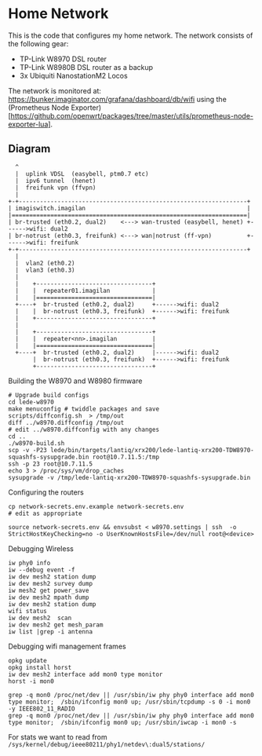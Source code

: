# Home Network

This is the code that configures my home network. The network consists of the following gear:
- TP-Link W8970 DSL router
- TP-Link W8980B DSL router as a backup
- 3x Ubiquiti NanostationM2 Locos

The network is monitored at: https://bunker.imaginator.com/grafana/dashboard/db/wifi using the (Prometheus Node Exporter)[https://github.com/openwrt/packages/tree/master/utils/prometheus-node-exporter-lua].

## Diagram
```
  ^                
  |  uplink VDSL  (easybell, ptm0.7 etc)
  |  ipv6 tunnel  (henet)
  |  freifunk vpn (ffvpn)
  |
+-+-----------------------------------------------------------------+
| imagiswitch.imagilan                                              |
|===================================================================|
| br-trusted (eth0.2, dual2)    <---> wan-trusted (easybell, henet) +------>wifi: dual2
| br-notrust (eth0.3, freifunk) <---> wan|notrust (ff-vpn)          +------>wifi: freifunk
+-+-----------------------------------------------------------------+
  |
  |  vlan2 (eth0.2)
  |  vlan3 (eth0.3)
  |
  |    +---------------------------------+
  |    |  repeater01.imagilan            |
  |    |=================================|
  +----+  br-trusted (eth0.2, dual2)     +------>wifi: dual2
  |    |  br-notrust (eth0.3, freifunk)  +------>wifi: freifunk
  |    +---------------------------------+
  |
  |    +---------------------------------+
  |    |  repeater<nn>.imagilan          |
  |    |=================================|
  +----+  br-trusted (eth0.2, dual2)     |------>wifi: dual2
       |  br-notrust (eth0.3, freifunk)  +------>wifi: freifunk
       +---------------------------------+
```




Building the W8970 and W8980 firmware

```
# Upgrade build configs
cd lede-w8970
make menuconfig # twiddle packages and save
scripts/diffconfig.sh  > /tmp/out
diff ../w8970.diffconfig /tmp/out
# edit ../w8970.diffconfig with any changes
cd .. 
./w8970-build.sh
scp -v -P23 lede/bin/targets/lantiq/xrx200/lede-lantiq-xrx200-TDW8970-squashfs-sysupgrade.bin root@10.7.11.5:/tmp
ssh -p 23 root@10.7.11.5
echo 3 > /proc/sys/vm/drop_caches
sysupgrade -v /tmp/lede-lantiq-xrx200-TDW8970-squashfs-sysupgrade.bin
```

Configuring the routers

```
cp network-secrets.env.example network-secrets.env
# edit as appropriate

source network-secrets.env && envsubst < w8970.settings | ssh  -o StrictHostKeyChecking=no -o UserKnownHostsFile=/dev/null root@<device>
```

Debugging Wireless

```
iw phy0 info
iw --debug event -f
iw dev mesh2 station dump
iw dev mesh2 survey dump
iw mesh2 get power_save
iw dev mesh2 mpath dump
iw dev mesh2 station dump
wifi status
iw dev mesh2  scan
iw dev mesh2 get mesh_param
iw list |grep -i antenna
```

Debugging wifi management frames

```
opkg update
opkg install horst
iw dev mesh2 interface add mon0 type monitor
horst -i mon0

grep -q mon0 /proc/net/dev || /usr/sbin/iw phy phy0 interface add mon0 type monitor;  /sbin/ifconfig mon0 up; /usr/sbin/tcpdump -s 0 -i mon0 -y IEEE802_11_RADIO
grep -q mon0 /proc/net/dev || /usr/sbin/iw phy phy0 interface add mon0 type monitor;  /sbin/ifconfig mon0 up; /usr/sbin/iwcap -i mon0 -s
```

For stats we want to read from ` /sys/kernel/debug/ieee80211/phy1/netdev\:dual5/stations/`
